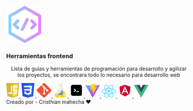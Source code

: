 <img width="20%" class="imagen" heigth="40px" src="./img/codigo.png" />

### Herramientas frontend
<p style="text-align: center;">Lista de guias y herramientas de programación para desarrollo y agilizar <br> los proyectos, se encontrara todo lo necesario para desarrollo web</p>

<div class="lenguages">
    <a href="frontools/javascript" target="_blank" class="lenguages__item">
        <img style="width:35px!important;" src="./img/javascript.png" />
    </a>
    <a href="#" target="_blank" class="lenguages__item">
        <img style="width:40px!important;" src="./img/css.png" />
    </a>
    <a href="#" target="_blank" class="lenguages__item">
        <img style="width:40px!important;" src="./img/git.png" />
    </a>
    <a href="#" target="_blank" class="lenguages__item">
        <img style="width:40px!important;" src="./img/tests.png" />
    </a>
    <a href="#" target="_blank" class="lenguages__item">
        <img style="width:40px!important;" src="./img/terminal.png" />
    </a>
    <a href="#" target="_blank" class="lenguages__item">
        <img style="width:40px!important;" src="./img/vite.png" />
    </a>
    <a href="#" target="_blank" class="lenguages__item">
        <img style="width:40px!important;" src="./img/react.png" />
    </a>
    <a href="#" target="_blank" class="lenguages__item">
        <img style="width:40px!important;" src="./img/angular.png" />
    </a>
    <a href="#" target="_blank" class="lenguages__item">
        <img style="width:40px!important;" src="./img/vue.png" />
    </a>
</div>

<footer>
    Creado por - Cristhian mahecha ❤️
</footer>




